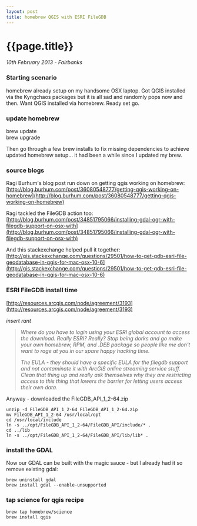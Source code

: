 ```yaml
---
layout: post
title: homebrew QGIS with ESRI FileGDB
---
```


# {{page.title}}

_10th February 2013 - Fairbanks_

### Starting scenario  

homebrew already setup on my handsome OSX laptop.  Got QGIS installed via the Kyngchaos packages but it is all sad and randomly pops now and then.  Want QGIS installed via homebrew.  Ready set go.

### update homebrew

brew update  
brew upgrade

Then go through a few brew installs to fix missing dependencies to achieve updated homebrew setup... it had been a while since I updated my brew.

### source blogs

Ragi Burhum's blog post run down on getting qgis working on homebrew:
[http://blog.burhum.com/post/36080548777/getting-qgis-working-on-homebrew](http://blog.burhum.com/post/36080548777/getting-qgis-working-on-homebrew)

Ragi tackled the FileGDB action too:
[http://blog.burhum.com/post/34851795066/installing-gdal-ogr-with-filegdb-support-on-osx-with](http://blog.burhum.com/post/34851795066/installing-gdal-ogr-with-filegdb-support-on-osx-with)

And this stackexchange helped pull it together:
[http://gis.stackexchange.com/questions/29501/how-to-get-gdb-esri-file-geodatabase-in-qgis-for-mac-osx-10-6](http://gis.stackexchange.com/questions/29501/how-to-get-gdb-esri-file-geodatabase-in-qgis-for-mac-osx-10-6)

### ESRI FileGDB install time

[http://resources.arcgis.com/node/agreement/3193](http://resources.arcgis.com/node/agreement/3193)

_insert rant_

> *Where do you have to login using your ESRI global account to access the download.  Really ESRI? Really?  Stop being dorks and go make your own homebrew, RPM, and .DEB package so people like me don't want to rage at you in our spare happy hacking time.*
>
> *The EULA - they should have a specific EULA for the filegdb support and not contaminate it with ArcGIS online streaming service stuff.  Clean that thing up and really ask themselves why they are restricting access to this thing that lowers the barrier for letting users access their own data.*

Anyway - downloaded the FileGDB_API_1_2-64.zip

```
unzip -d FileGDB_API_1_2-64 FileGDB_API_1_2-64.zip  
mv FileGDB_API_1_2-64 /usr/local/opt  
cd /usr/local/include  
ln -s ../opt/FileGDB_API_1_2-64/FileGDB_API/include/* .  
cd ../lib    
ln -s ../opt/FileGDB_API_1_2-64/FileGDB_API/lib/lib* .  
```

### install the GDAL

Now our GDAL can be built with the magic sauce - but I already had it so remove existing gdal:

```
brew uninstall gdal  
brew install gdal --enable-unsupported
```

### tap science for qgis recipe

```
brew tap homebrew/science  
brew install qgis
```

